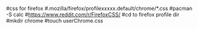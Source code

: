 #css for firefox
#.mozilla/firefox/profilexxxxx.default/chrome/*.css
#pacman -S calc
#https://www.reddit.com/r/FirefoxCSS/
#cd to firefox profile dir
#mkdir chrome
#touch userChrome.css

